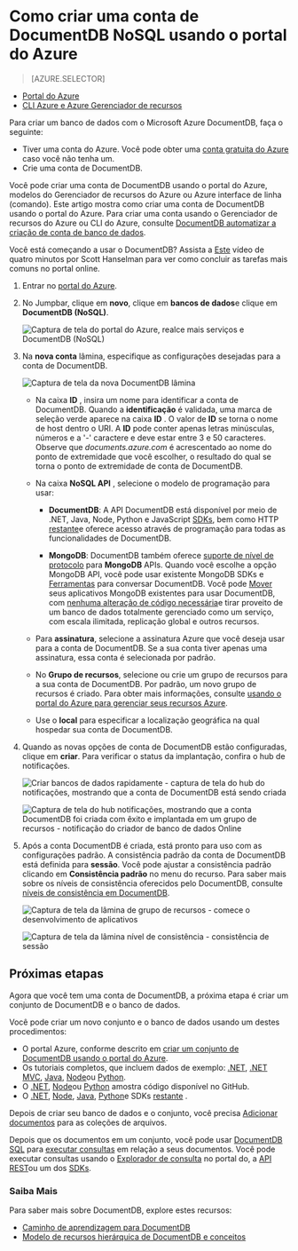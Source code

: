 <properties
    pageTitle="Como criar uma conta de DocumentDB | Microsoft Azure"
    description="Crie um banco de dados NoSQL com DocumentDB do Azure. Siga estas instruções para criar uma conta de DocumentDB e começar a criar seu impressionante rápido, em escala global NoSQL banco de dados." 
    keywords="criar um banco de dados"
    services="documentdb"
    documentationCenter=""
    authors="mimig1"
    manager="jhubbard"
    editor="monicar"/>

<tags
    ms.service="documentdb"
    ms.workload="data-services"
    ms.tgt_pltfrm="na"
    ms.devlang="na"
    ms.topic="get-started-article"
    ms.date="10/17/2016"
    ms.author="mimig"/>

# <a name="how-to-create-a-documentdb-nosql-account-using-the-azure-portal"></a>Como criar uma conta de DocumentDB NoSQL usando o portal do Azure

> [AZURE.SELECTOR]
- [Portal do Azure](documentdb-create-account.md)
- [CLI Azure e Azure Gerenciador de recursos](documentdb-automation-resource-manager-cli.md)

Para criar um banco de dados com o Microsoft Azure DocumentDB, faça o seguinte:

- Tiver uma conta do Azure. Você pode obter uma [conta gratuita do Azure](https://azure.microsoft.com/free) caso você não tenha um. 
- Crie uma conta de DocumentDB.  

Você pode criar uma conta de DocumentDB usando o portal do Azure, modelos do Gerenciador de recursos do Azure ou Azure interface de linha (comando). Este artigo mostra como criar uma conta de DocumentDB usando o portal do Azure. Para criar uma conta usando o Gerenciador de recursos do Azure ou CLI do Azure, consulte [DocumentDB automatizar a criação de conta de banco de dados](documentdb-automation-resource-manager-cli.md).

Você está começando a usar o DocumentDB? Assista a [Este](https://azure.microsoft.com/documentation/videos/create-documentdb-on-azure/) vídeo de quatro minutos por Scott Hanselman para ver como concluir as tarefas mais comuns no portal online.

1.  Entrar no [portal do Azure](https://portal.azure.com/).
2.  No Jumpbar, clique em **novo**, clique em **bancos de dados**e clique em **DocumentDB (NoSQL)**. 

    ![Captura de tela do portal do Azure, realce mais serviços e DocumentDB (NoSQL)](./media/documentdb-create-account/create-nosql-db-databases-json-tutorial-1.png)  

3. Na **nova conta** lâmina, especifique as configurações desejadas para a conta de DocumentDB.

    ![Captura de tela da nova DocumentDB lâmina](./media/documentdb-create-account/create-nosql-db-databases-json-tutorial-2.png)

    - Na caixa **ID** , insira um nome para identificar a conta de DocumentDB.  Quando a **identificação** é validada, uma marca de seleção verde aparece na caixa **ID** . O valor de **ID** se torna o nome de host dentro o URI. A **ID** pode conter apenas letras minúsculas, números e a '-' caractere e deve estar entre 3 e 50 caracteres. Observe que *documents.azure.com* é acrescentado ao nome do ponto de extremidade que você escolher, o resultado do qual se torna o ponto de extremidade de conta de DocumentDB.

    - Na caixa **NoSQL API** , selecione o modelo de programação para usar:
        - **DocumentDB**: A API DocumentDB está disponível por meio de .NET, Java, Node, Python e JavaScript [SDKs](documentdb-sdk-dotnet.md), bem como HTTP [restante](https://msdn.microsoft.com/library/azure/dn781481.aspx)e oferece acesso através de programação para todas as funcionalidades de DocumentDB. 
       
        - **MongoDB**: DocumentDB também oferece [suporte de nível de protocolo](documentdb-protocol-mongodb.md) para **MongoDB** APIs. Quando você escolhe a opção MongoDB API, você pode usar existente MongoDB SDKs e [Ferramentas](documentdb-mongodb-mongochef.md) para conversar DocumentDB. Você pode [Mover](documentdb-import-data.md) seus aplicativos MongoDB existentes para usar DocumentDB, com [nenhuma alteração de código necessária](documentdb-connect-mongodb-account.md)e tirar proveito de um banco de dados totalmente gerenciado como um serviço, com escala ilimitada, replicação global e outros recursos.

    - Para **assinatura**, selecione a assinatura Azure que você deseja usar para a conta de DocumentDB. Se a sua conta tiver apenas uma assinatura, essa conta é selecionada por padrão.

    - No **Grupo de recursos**, selecione ou crie um grupo de recursos para a sua conta de DocumentDB.  Por padrão, um novo grupo de recursos é criado. Para obter mais informações, consulte [usando o portal do Azure para gerenciar seus recursos Azure](../articles/azure-portal/resource-group-portal.md).

    - Use o **local** para especificar a localização geográfica na qual hospedar sua conta de DocumentDB. 

4.  Quando as novas opções de conta de DocumentDB estão configuradas, clique em **criar**. Para verificar o status da implantação, confira o hub de notificações.  

    ![Criar bancos de dados rapidamente - captura de tela do hub do notificações, mostrando que a conta de DocumentDB está sendo criada](./media/documentdb-create-account/create-nosql-db-databases-json-tutorial-4.png)  

    ![Captura de tela do hub notificações, mostrando que a conta DocumentDB foi criada com êxito e implantada em um grupo de recursos - notificação do criador de banco de dados Online](./media/documentdb-create-account/create-nosql-db-databases-json-tutorial-5.png)

5.  Após a conta DocumentDB é criada, está pronto para uso com as configurações padrão. A consistência padrão da conta de DocumentDB está definida para **sessão**.  Você pode ajustar a consistência padrão clicando em **Consistência padrão** no menu do recurso. Para saber mais sobre os níveis de consistência oferecidos pelo DocumentDB, consulte [níveis de consistência em DocumentDB](documentdb-consistency-levels.md).

    ![Captura de tela da lâmina de grupo de recursos - comece o desenvolvimento de aplicativos](./media/documentdb-create-account/create-nosql-db-databases-json-tutorial-6.png)  

    ![Captura de tela da lâmina nível de consistência - consistência de sessão](./media/documentdb-create-account/create-nosql-db-databases-json-tutorial-7.png)  

[How to: Create a DocumentDB account]: #Howto
[Next steps]: #NextSteps
[documentdb-manage]:../articles/documentdb/documentdb-manage.md


## <a name="next-steps"></a>Próximas etapas

Agora que você tem uma conta de DocumentDB, a próxima etapa é criar um conjunto de DocumentDB e o banco de dados. 

Você pode criar um novo conjunto e o banco de dados usando um destes procedimentos:

- O portal Azure, conforme descrito em [criar um conjunto de DocumentDB usando o portal do Azure](documentdb-create-collection.md).
- Os tutoriais completos, que incluem dados de exemplo: [.NET](documentdb-get-started.md), [.NET MVC](documentdb-dotnet-application.md), [Java](documentdb-java-application.md), [Node](documentdb-nodejs-application.md)ou [Python](documentdb-python-application.md).
- O [.NET](documentdb-dotnet-samples.md#database-examples), [Node](documentdb-nodejs-samples.md#database-examples)ou [Python](documentdb-python-samples.md#database-examples) amostra código disponível no GitHub.
- O [.NET](documentdb-sdk-dotnet.md), [Node](documentdb-sdk-node.md), [Java](documentdb-sdk-java.md), [Python](documentdb-sdk-python.md)e SDKs [restante](https://msdn.microsoft.com/library/azure/mt489072.aspx) .

Depois de criar seu banco de dados e o conjunto, você precisa [Adicionar documentos](documentdb-view-json-document-explorer.md) para as coleções de arquivos.

Depois que os documentos em um conjunto, você pode usar [DocumentDB SQL](documentdb-sql-query.md) para [executar consultas](documentdb-sql-query.md#executing-queries) em relação a seus documentos. Você pode executar consultas usando o [Explorador de consulta](documentdb-query-collections-query-explorer.md) no portal do, a [API REST](https://msdn.microsoft.com/library/azure/dn781481.aspx)ou um dos [SDKs](documentdb-sdk-dotnet.md).

### <a name="learn-more"></a>Saiba Mais

Para saber mais sobre DocumentDB, explore estes recursos:

-   [Caminho de aprendizagem para DocumentDB](https://azure.microsoft.com/documentation/learning-paths/documentdb/)
-   [Modelo de recursos hierárquica de DocumentDB e conceitos](documentdb-resources.md)
